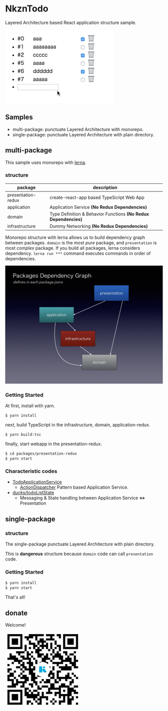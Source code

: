 NkznTodo
==========

Layered Architecture based React application structure sample.

![ss](images/ss.gif)

Samples
----------

* multi-package: punctuate Layered Architecture with monorepo.
* single-package: punctuate Layered Architecture with plain directory.

multi-package
----------

This sample uses monorepo with [lerna](https://github.com/lerna/lerna).

### structure

| package | description |
|---------|-------------|
| presentation-redux | create-react-app based TypeScript Web App |
| application | Application Service **(No Redux Dependencies)** |
| domain | Type Definition & Behavior Functions **(No Redux Dependencies)** |
| infrastructure | Dummy Networking **(No Redux Dependencies)** |

Monorepo structure with lerna allows us to build dependency graph between packages. `domain` is the most *pure* package, and `presentation` is most *complex* package. If you build all packages, lerna considers dependency. `lerna run ***` command executes commands in order of dependencies.

![dependency-graph](images/dependency-graph.png)

### Getting Started

At first, install with yarn.

```
$ yarn install
```

next, build TypeScript in the infrastructure, domain, application-redux.

```
$ yarn build:tsc
```

finally, start webapp in the presentation-redux.

```
$ cd packages/presentation-redux
$ yarn start
```

### Characteristic codes

* [TodoApplicationService](multi-package/packages/application/src/service/TodoApplicationService.ts)
    * [ActionDispatcher](https://qiita.com/uryyyyyyy/items/d8bae6a7fca1c4732696) Pattern based Application Service.
* [ducks/todoListState](multi-package/packages/presentation-redux/src/ducks/todoListState.ts)
    * Messaging & State handling between Application Service <=> Presentation

single-package
----------

### structure

The single-package punctuate Layered Architecture with plain directory.

This is **dangerous** structure because `domain` code can call `presentation` code.

### Getting Started

```
$ yarn install
$ yarn start
```

That's all!

donate
----------

Welcome!

![kyash](images/kyash.jpg)
